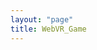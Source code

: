 ```yaml
---
layout: "page"
title: WebVR_Game
---
```


<html>
  <head>
    <script src="https://aframe.io/releases/0.8.0/aframe.min.js"></script>
  </head>
  <body>
    <a-scene>
      <a-box src= "https://i.imgur.com/mYmmbrp.jpg" position = "0 2 -5 " rotation = " 0 45 45" scale="3 3 3" ></a-box>
      <a-sky color = "#555"></a-sky>
    </a-scene>
  </body>
</html>

